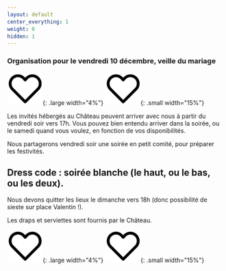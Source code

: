 ```yaml
---
layout: default
center_everything: 1
weight: 0
hidden: 1
---
```


### Organisation pour le vendredi 10 décembre, veille du mariage

![](assets/Coeur.jpg){: .large width="4%"} 
![](assets/Coeur.jpg){: .small width="15%"} 

Les invités hébergés au Château peuvent arriver avec nous à partir du vendredi soir vers 17h. Vous pouvez bien entendu arriver dans la soirée, ou le samedi quand vous voulez, en fonction de vos disponibilités.

Nous partagerons vendredi soir une soirée en petit comité, pour préparer les festivités.

## Dress code : soirée blanche (le haut, ou le bas, ou les deux).

Nous devons quitter les lieux le dimanche vers 18h (donc possibilité de sieste sur place Valentin !).

Les draps et serviettes sont fournis par le Château.

![](assets/Coeur.jpg){: .large width="4%"} 
![](assets/Coeur.jpg){: .small width="15%"} 
